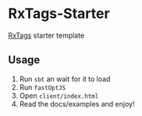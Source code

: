 # RxTags-Starter

[RxTags](https://github.com/sake92/RxTags) starter template

## Usage

1. Run `sbt` an wait for it to load
1. Run `fastOptJS`
1. Open `client/index.html`
1. Read the docs/examples and enjoy!

